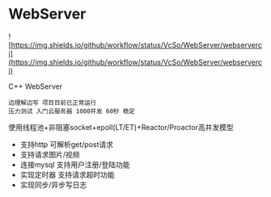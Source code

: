 # WebServer

![https://img.shields.io/github/workflow/status/VcSo/WebServer/webserverci](https://img.shields.io/github/workflow/status/VcSo/WebServer/webserverci)

C++ WebServer

```
边理解边写 项目目前已正常运行  
压力测试 入门云服务器 1000并发 60秒 稳定
```

使用线程池+非阻塞socket+epoll(LT/ET)+Reactor/Proactor高并发模型

- 支持http 可解析get/post请求 
- 支持请求图片/视频 
- 连接mysql 支持用户注册/登陆功能 
- 实现定时器 支持请求超时功能
- 实现同步/异步写日志
